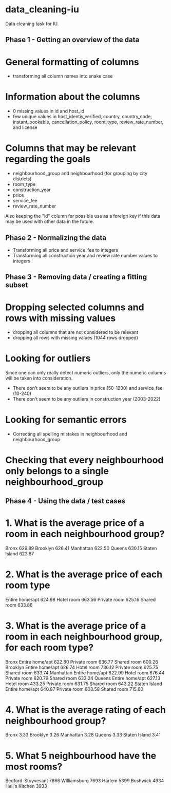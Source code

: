 # data_cleaning-iu
Data cleaning task for IU.

## Phase 1 - Getting an overview of the data
# General formatting of columns
- transforming all column names into snake case

# Information about the columns 
- 0 missing values in id and host_id
- few unique values in host_identiy_verified, country, country_code, instant_bookable, cancellation_policy, room_type, review_rate_number, and license

# Columns that may be relevant regarding the goals 
- neighbourhood_group and neighbourhood (for grouping by city districts)
- room_type
- construction_year
- price
- service_fee
- review_rate_number

Also keeping the "id" column for possible use as a foreign key if this data may be used with other data in the future.

## Phase 2 - Normalizing the data
- Transforming all price and service_fee to integers
- Transforming all construction year and review rate number values to integers

## Phase 3 - Removing data / creating a fitting subset
# Dropping selected columns and rows with missing values
- dropping all columns that are not considered to be relevant
- dropping all rows with missing values (1044 rows dropped)

# Looking for outliers
Since one can only really detect numeric outliers, only the numeric columns will be taken into consideration.
- There don't seem to be any outliers in price (50-1200) and service_fee (10-240)
- There don't seem to be any outliers in construction year (2003-2022)

# Looking for semantic errors
- Correcting all spelling mistakes in neighbourhood and neighbourhood_group

# Checking that every neighbourhood only belongs to a single neighbourhood_group

## Phase 4 - Using the data / test cases
# 1. What is the average price of a room in each neighbourhood group?
Bronx            629.89
Brooklyn         626.41
Manhattan        622.50
Queens           630.15
Staten Island    623.87

# 2. What is the average price of each room type
Entire home/apt    624.98
Hotel room         663.56
Private room       625.16
Shared room        633.86

# 3. What is the average price of a room in each neighbourhood group, for each room type?
Bronx                Entire home/apt    622.80
                Private room       636.77
                Shared room        600.26
Brooklyn             Entire home/apt    626.74
                Hotel room         736.12
                Private room       625.75
                Shared room        633.74
Manhattan            Entire home/apt    622.99
                Hotel room         676.44
                Private room       620.79
                Shared room        633.24
Queens               Entire home/apt    627.13
                Hotel room         433.25
                Private room       631.75
                Shared room        643.22
Staten Island        Entire home/apt    640.87
                Private room       603.58
                Shared room        715.60

# 4. What is the average rating of each neighbourhood group?
Bronx            3.33
Brooklyn         3.26
Manhattan        3.28
Queens           3.33
Staten Island    3.41

# 5. What 5 neighbourhood have the most rooms?
Bedford-Stuyvesant    7866
Williamsburg          7693
Harlem                5399
Bushwick              4934
Hell's Kitchen        3933